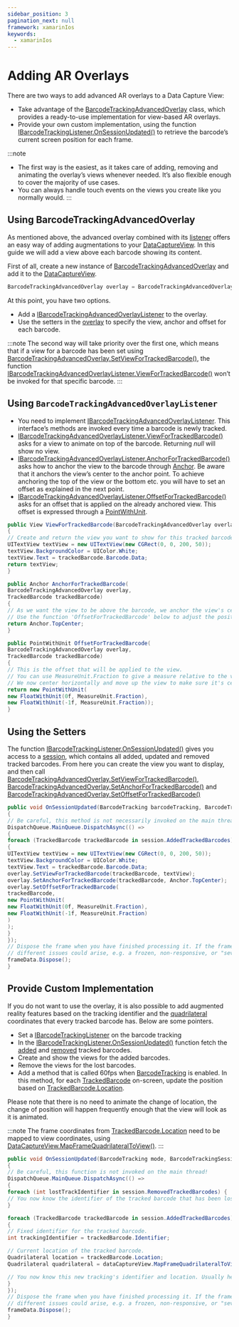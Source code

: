 ```yaml
---
sidebar_position: 3
pagination_next: null
framework: xamarinIos
keywords:
  - xamarinIos
---
```


# Adding AR Overlays

There are two ways to add advanced AR overlays to a Data Capture View:

- Take advantage of the [BarcodeTrackingAdvancedOverlay](https://docs.scandit.com/6.28/data-capture-sdk/xamarin.ios/barcode-capture/api/ui/barcode-tracking-advanced-overlay.html#class-scandit.datacapture.barcode.tracking.ui.BarcodeTrackingAdvancedOverlay) class, which provides a ready-to-use implementation for view-based AR overlays.
- Provide your own custom implementation, using the function [IBarcodeTrackingListener.OnSessionUpdated()](https://docs.scandit.com/6.28/data-capture-sdk/xamarin.ios/barcode-capture/api/barcode-tracking-listener.html#method-scandit.datacapture.barcode.tracking.IBarcodeTrackingListener.OnSessionUpdated) to retrieve the barcode’s current screen position for each frame.

:::note

- The first way is the easiest, as it takes care of adding, removing and animating the overlay’s views whenever needed. It’s also flexible enough to cover the majority of use cases.
- You can always handle touch events on the views you create like you normally would.
  :::

## Using BarcodeTrackingAdvancedOverlay

As mentioned above, the advanced overlay combined with its [listener](https://docs.scandit.com/6.28/data-capture-sdk/xamarin.ios/barcode-capture/api/ui/barcode-tracking-advanced-overlay-listener.html#interface-scandit.datacapture.barcode.tracking.ui.IBarcodeTrackingAdvancedOverlayListener) offers an easy way of adding augmentations to your [DataCaptureView](https://docs.scandit.com/6.28/data-capture-sdk/xamarin.ios/core/api/ui/data-capture-view.html#class-scandit.datacapture.core.ui.DataCaptureView). In this guide we will add a view above each barcode showing its content.

First of all, create a new instance of [BarcodeTrackingAdvancedOverlay](https://docs.scandit.com/6.28/data-capture-sdk/xamarin.ios/barcode-capture/api/ui/barcode-tracking-advanced-overlay.html#class-scandit.datacapture.barcode.tracking.ui.BarcodeTrackingAdvancedOverlay) and add it to the [DataCaptureView](https://docs.scandit.com/6.28/data-capture-sdk/xamarin.ios/core/api/ui/data-capture-view.html#class-scandit.datacapture.core.ui.DataCaptureView).

```csharp
BarcodeTrackingAdvancedOverlay overlay = BarcodeTrackingAdvancedOverlay.Create(barcodeTracking, dataCaptureView);
```

At this point, you have two options.

- Add a [IBarcodeTrackingAdvancedOverlayListener](https://docs.scandit.com/6.28/data-capture-sdk/xamarin.ios/barcode-capture/api/ui/barcode-tracking-advanced-overlay-listener.html#interface-scandit.datacapture.barcode.tracking.ui.IBarcodeTrackingAdvancedOverlayListener) to the overlay.
- Use the setters in the [overlay](https://docs.scandit.com/6.28/data-capture-sdk/xamarin.ios/barcode-capture/api/ui/barcode-tracking-advanced-overlay.html#class-scandit.datacapture.barcode.tracking.ui.BarcodeTrackingAdvancedOverlay) to specify the view, anchor and offset for each barcode.

:::note
The second way will take priority over the first one, which means that if a view for a barcode has been set using [BarcodeTrackingAdvancedOverlay.SetViewForTrackedBarcode()](https://docs.scandit.com/6.28/data-capture-sdk/xamarin.ios/barcode-capture/api/ui/barcode-tracking-advanced-overlay.html#method-scandit.datacapture.barcode.tracking.ui.BarcodeTrackingAdvancedOverlay.SetViewForTrackedBarcode), the function [IBarcodeTrackingAdvancedOverlayListener.ViewForTrackedBarcode()](https://docs.scandit.com/6.28/data-capture-sdk/xamarin.ios/barcode-capture/api/ui/barcode-tracking-advanced-overlay-listener.html#method-scandit.datacapture.barcode.tracking.ui.IBarcodeTrackingAdvancedOverlayListener.ViewForTrackedBarcode) won’t be invoked for that specific barcode.
:::

## Using `BarcodeTrackingAdvancedOverlayListener`

- You need to implement [IBarcodeTrackingAdvancedOverlayListener](https://docs.scandit.com/6.28/data-capture-sdk/xamarin.ios/barcode-capture/api/ui/barcode-tracking-advanced-overlay-listener.html#interface-scandit.datacapture.barcode.tracking.ui.IBarcodeTrackingAdvancedOverlayListener). This interface’s methods are invoked every time a barcode is newly tracked.
- [IBarcodeTrackingAdvancedOverlayListener.ViewForTrackedBarcode()](https://docs.scandit.com/6.28/data-capture-sdk/xamarin.ios/barcode-capture/api/ui/barcode-tracking-advanced-overlay-listener.html#method-scandit.datacapture.barcode.tracking.ui.IBarcodeTrackingAdvancedOverlayListener.ViewForTrackedBarcode) asks for a view to animate on top of the barcode. Returning _null_ will show no view.
- [IBarcodeTrackingAdvancedOverlayListener.AnchorForTrackedBarcode()](https://docs.scandit.com/6.28/data-capture-sdk/xamarin.ios/barcode-capture/api/ui/barcode-tracking-advanced-overlay-listener.html#method-scandit.datacapture.barcode.tracking.ui.IBarcodeTrackingAdvancedOverlayListener.AnchorForTrackedBarcode) asks how to anchor the view to the barcode through [Anchor](https://docs.scandit.com/6.28/data-capture-sdk/xamarin.ios/core/api/anchor.html#enum-scandit.datacapture.core.Anchor). Be aware that it anchors the view’s center to the anchor point. To achieve anchoring the top of the view or the bottom etc. you will have to set an offset as explained in the next point.
- [IBarcodeTrackingAdvancedOverlayListener.OffsetForTrackedBarcode()](https://docs.scandit.com/6.28/data-capture-sdk/xamarin.ios/barcode-capture/api/ui/barcode-tracking-advanced-overlay-listener.html#method-scandit.datacapture.barcode.tracking.ui.IBarcodeTrackingAdvancedOverlayListener.OffsetForTrackedBarcode) asks for an offset that is applied on the already anchored view. This offset is expressed through a [PointWithUnit](https://docs.scandit.com/6.28/data-capture-sdk/xamarin.ios/core/api/common.html#struct-scandit.datacapture.core.PointWithUnit).

```csharp
public View ViewForTrackedBarcode(BarcodeTrackingAdvancedOverlay overlay, TrackedBarcode trackedBarcode)
{
// Create and return the view you want to show for this tracked barcode. You can also return null, to have no view for this barcode.
UITextView textView = new UITextView(new CGRect(0, 0, 200, 50));
textView.BackgroundColor = UIColor.White;
textView.Text = trackedBarcode.Barcode.Data;
return textView;
}

public Anchor AnchorForTrackedBarcode(
BarcodeTrackingAdvancedOverlay overlay,
TrackedBarcode trackedBarcode)
{
// As we want the view to be above the barcode, we anchor the view's center to the top-center of the barcode quadrilateral.
// Use the function 'OffsetForTrackedBarcode' below to adjust the position of the view by providing an offset.
return Anchor.TopCenter;
}

public PointWithUnit OffsetForTrackedBarcode(
BarcodeTrackingAdvancedOverlay overlay,
TrackedBarcode trackedBarcode)
{
// This is the offset that will be applied to the view.
// You can use MeasureUnit.Fraction to give a measure relative to the view itself, the sdk will take care of transforming this into pixel size.
// We now center horizontally and move up the view to make sure it's centered and above the barcode quadrilateral by half of the view's height.
return new PointWithUnit(
new FloatWithUnit(0f, MeasureUnit.Fraction),
new FloatWithUnit(-1f, MeasureUnit.Fraction));
}
```

## Using the Setters

The function [IBarcodeTrackingListener.OnSessionUpdated()](https://docs.scandit.com/6.28/data-capture-sdk/xamarin.ios/barcode-capture/api/barcode-tracking-listener.html#method-scandit.datacapture.barcode.tracking.IBarcodeTrackingListener.OnSessionUpdated) gives you access to a [session](https://docs.scandit.com/6.28/data-capture-sdk/xamarin.ios/barcode-capture/api/barcode-tracking-session.html#class-scandit.datacapture.barcode.tracking.BarcodeTrackingSession), which contains all added, updated and removed tracked barcodes. From here you can create the view you want to display, and then call [BarcodeTrackingAdvancedOverlay.SetViewForTrackedBarcode()](https://docs.scandit.com/6.28/data-capture-sdk/xamarin.ios/barcode-capture/api/ui/barcode-tracking-advanced-overlay.html#method-scandit.datacapture.barcode.tracking.ui.BarcodeTrackingAdvancedOverlay.SetViewForTrackedBarcode), [BarcodeTrackingAdvancedOverlay.SetAnchorForTrackedBarcode()](https://docs.scandit.com/6.28/data-capture-sdk/xamarin.ios/barcode-capture/api/ui/barcode-tracking-advanced-overlay.html#method-scandit.datacapture.barcode.tracking.ui.BarcodeTrackingAdvancedOverlay.SetAnchorForTrackedBarcode) and [BarcodeTrackingAdvancedOverlay.SetOffsetForTrackedBarcode()](https://docs.scandit.com/6.28/data-capture-sdk/xamarin.ios/barcode-capture/api/ui/barcode-tracking-advanced-overlay.html#method-scandit.datacapture.barcode.tracking.ui.BarcodeTrackingAdvancedOverlay.SetOffsetForTrackedBarcode)

```csharp
public void OnSessionUpdated(BarcodeTracking barcodeTracking, BarcodeTrackingSession session, IFrameData frameData)
{
// Be careful, this method is not necessarily invoked on the main thread!
DispatchQueue.MainQueue.DispatchAsync(() =>
{
foreach (TrackedBarcode trackedBarcode in session.AddedTrackedBarcodes)
{
UITextView textView = new UITextView(new CGRect(0, 0, 200, 50));
textView.BackgroundColor = UIColor.White;
textView.Text = trackedBarcode.Barcode.Data;
overlay.SetViewForTrackedBarcode(trackedBarcode, textView);
overlay.SetAnchorForTrackedBarcode(trackedBarcode, Anchor.TopCenter);
overlay.SetOffsetForTrackedBarcode(
trackedBarcode,
new PointWithUnit(
new FloatWithUnit(0f, MeasureUnit.Fraction),
new FloatWithUnit(-1f, MeasureUnit.Fraction)
)
);
}
});
// Dispose the frame when you have finished processing it. If the frame is not properly disposed,
// different issues could arise, e.g. a frozen, non-responsive, or "severely stuttering" video feed.
frameData.Dispose();
}
```

## Provide Custom Implementation

If you do not want to use the overlay, it is also possible to add augmented reality features based on the tracking identifier and the [quadrilateral](https://docs.scandit.com/6.28/data-capture-sdk/xamarin.ios/core/api/common.html#struct-scandit.datacapture.core.Quadrilateral) coordinates that every tracked barcode has. Below are some pointers.

- Set a [IBarcodeTrackingListener](https://docs.scandit.com/6.28/data-capture-sdk/xamarin.ios/barcode-capture/api/barcode-tracking-listener.html#interface-scandit.datacapture.barcode.tracking.IBarcodeTrackingListener) on the barcode tracking
- In the [IBarcodeTrackingListener.OnSessionUpdated()](https://docs.scandit.com/6.28/data-capture-sdk/xamarin.ios/barcode-capture/api/barcode-tracking-listener.html#method-scandit.datacapture.barcode.tracking.IBarcodeTrackingListener.OnSessionUpdated) function fetch the [added](https://docs.scandit.com/6.28/data-capture-sdk/xamarin.ios/barcode-capture/api/barcode-tracking-session.html#property-scandit.datacapture.barcode.tracking.BarcodeTrackingSession.AddedTrackedBarcodes) and [removed](https://docs.scandit.com/6.28/data-capture-sdk/xamarin.ios/barcode-capture/api/barcode-tracking-session.html#property-scandit.datacapture.barcode.tracking.BarcodeTrackingSession.RemovedTrackedBarcodes) tracked barcodes.
- Create and show the views for the added barcodes.
- Remove the views for the lost barcodes.
- Add a method that is called 60fps when [BarcodeTracking](https://docs.scandit.com/6.28/data-capture-sdk/xamarin.ios/barcode-capture/api/barcode-tracking.html#class-scandit.datacapture.barcode.tracking.BarcodeTracking) is enabled. In this method, for each [TrackedBarcode](https://docs.scandit.com/6.28/data-capture-sdk/xamarin.ios/barcode-capture/api/tracked-barcode.html#class-scandit.datacapture.barcode.tracking.TrackedBarcode) on-screen, update the position based on [TrackedBarcode.Location](https://docs.scandit.com/6.28/data-capture-sdk/xamarin.ios/barcode-capture/api/tracked-barcode.html#property-scandit.datacapture.barcode.tracking.TrackedBarcode.Location).

Please note that there is no need to animate the change of location, the change of position will happen frequently enough that the view will look as it is animated.

:::note
The frame coordinates from [TrackedBarcode.Location](https://docs.scandit.com/6.28/data-capture-sdk/xamarin.ios/barcode-capture/api/tracked-barcode.html#property-scandit.datacapture.barcode.tracking.TrackedBarcode.Location) need to be mapped to view coordinates, using [DataCaptureView.MapFrameQuadrilateralToView()](https://docs.scandit.com/6.28/data-capture-sdk/xamarin.ios/core/api/ui/data-capture-view.html#method-scandit.datacapture.core.ui.DataCaptureView.MapFrameQuadrilateralToView).
:::

```csharp
public void OnSessionUpdated(BarcodeTracking mode, BarcodeTrackingSession session, IFrameData frameData)
{
// Be careful, this function is not invoked on the main thread!
DispatchQueue.MainQueue.DispatchAsync(() =>
{
foreach (int lostTrackIdentifier in session.RemovedTrackedBarcodes) {
// You now know the identifier of the tracked barcode that has been lost. Usually here you would remove the views associated.
}

foreach (TrackedBarcode trackedBarcode in session.AddedTrackedBarcodes)
{
// Fixed identifier for the tracked barcode.
int trackingIdentifier = trackedBarcode.Identifier;

// Current location of the tracked barcode.
Quadrilateral location = trackedBarcode.Location;
Quadrilateral quadrilateral = dataCaptureView.MapFrameQuadrilateralToView(location);

// You now know this new tracking's identifier and location. Usually here you would create and show the views.
}
});
// Dispose the frame when you have finished processing it. If the frame is not properly disposed,
// different issues could arise, e.g. a frozen, non-responsive, or "severely stuttering" video feed.
frameData.Dispose();
}
```
